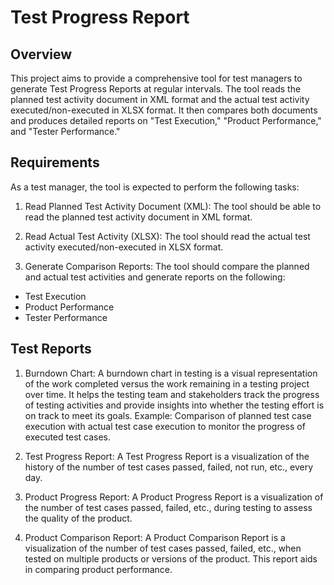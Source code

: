 # Test Progress Report

## Overview
This project aims to provide a comprehensive tool for test managers to generate Test Progress Reports at regular intervals. The tool reads the planned test activity document in XML format and the actual test activity executed/non-executed in XLSX format. It then compares both documents and produces detailed reports on "Test Execution," "Product Performance," and "Tester Performance."

## Requirements
As a test manager, the tool is expected to perform the following tasks:

1. Read Planned Test Activity Document (XML):
The tool should be able to read the planned test activity document in XML format.

2. Read Actual Test Activity (XLSX):
The tool should read the actual test activity executed/non-executed in XLSX format.

3. Generate Comparison Reports:
The tool should compare the planned and actual test activities and generate reports on the following:
- Test Execution
- Product Performance
- Tester Performance

## Test Reports
1. Burndown Chart:
A burndown chart in testing is a visual representation of the work completed versus the work remaining in a testing project over time. It helps the testing team and stakeholders track the progress of testing activities and provide insights into whether the testing effort is on track to meet its goals.
Example: Comparison of planned test case execution with actual test case execution to monitor the progress of executed test cases.

3. Test Progress Report: 
A Test Progress Report is a visualization of the history of the number of test cases passed, failed, not run, etc., every day.

4. Product Progress Report: 
A Product Progress Report is a visualization of the number of test cases passed, failed, etc., during testing to assess the quality of the product.

5. Product Comparison Report: 
A Product Comparison Report is a visualization of the number of test cases passed, failed, etc., when tested on multiple products or versions of the product. This report aids in comparing product performance.
